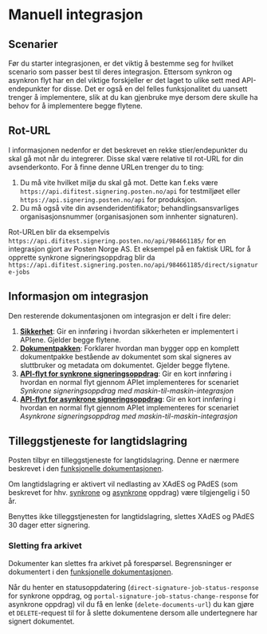 # Manuell integrasjon

## Scenarier

Før du starter integrasjonen, er det viktig å bestemme seg for hvilket scenario som passer best til deres integrasjon. Ettersom synkron og asynkron flyt har en del viktige forskjeller er det laget to ulike sett med API-endepunkter for disse. Det er også en del felles funksjonalitet du uansett trenger å implementere, slik at du kan gjenbruke mye dersom dere skulle ha behov for å implementere begge flytene.

## Rot-URL
I informasjonen nedenfor er det beskrevet en rekke stier/endepunkter du skal gå mot når du integrerer. Disse skal være relative til rot-URL for din avsenderkonto. For å finne denne URLen trenger du to ting:

1.  Du må vite hvilket miljø du skal gå mot. Dette kan f.eks være `https://api.difitest.signering.posten.no/api` for testmiljøet eller `https://api.signering.posten.no/api` for produksjon.
2.  Du må også vite din avsenderidentifikator; behandlingsansvarliges organisasjonsnummer (organisasjonen som innhenter signaturen).

Rot-URLen blir da eksempelvis `https://api.difitest.signering.posten.no/api/984661185/` for en integrasjon gjort av Posten Norge AS. Et eksempel på en faktisk URL for å opprette synkrone signeringsoppdrag blir da `https://api.difitest.signering.posten.no/api/984661185/direct/signature-jobs`

## Informasjon om integrasjon

Den resterende dokumentasjonen om integrasjon er delt i fire deler:

1. **[Sikkerhet](sikkerhet.md)**: Gir en innføring i hvordan sikkerheten er implementert i APIene. Gjelder begge flytene.
1. **[Dokumentpakken](dokumentpakken.md)**: Forklarer hvordan man bygger opp en komplett dokumentpakke bestående av dokumentet som skal signeres av sluttbruker og metadata om dokumentet. Gjelder begge flytene.
1. **[API-flyt for synkrone signeringsoppdrag](synkron.md)**: Gir en kort innføring i hvordan en normal flyt gjennom APIet implementeres for scenariet *Synkrone signeringsoppdrag med maskin-til-maskin-integrasjon*
1. **[API-flyt for asynkrone signeringsoppdrag](asynkron.md)**: Gir en kort innføring i hvordan en normal flyt gjennom APIet implementeres for scenariet *Asynkrone signeringsoppdrag med maskin-til-maskin-integrasjon*

## Tilleggstjeneste for langtidslagring

Posten tilbyr en tilleggstjeneste for langtidslagring. Denne er nærmere beskrevet i den [funksjonelle dokumentasjonen](http://digipost.github.io/signature-api-specification/v1.0/#langtidslagring). 

Om langtidslagring er aktivert vil nedlasting av XAdES og PAdES (som beskrevet for hhv. [synkrone](synkron.md#steg-4-laste-ned-pades-eller-xades) og [asynkrone](asynkron.md#steg-3-laste-ned-pades-eller-xades) oppdrag) være tilgjengelig i 50 år.

Benyttes ikke tilleggstjenesten for langtidslagring, slettes XAdES og PAdES 30 dager etter signering.

### Sletting fra arkivet

Dokumenter kan slettes fra arkivet på forespørsel. Begrensninger er dokumentert i den [funksjonelle dokumentasjonen](http://digipost.github.io/signature-api-specification/v1.0/#sletting-av-dokumenter).

Når du henter en statusoppdatering (`direct-signature-job-status-response` for synkrone oppdrag, og `portal-signature-job-status-change-response` for asynkrone oppdrag) vil du få en lenke (`delete-documents-url`) du kan gjøre et `DELETE`-request til for å slette dokumentene dersom alle undertegnere har signert dokumentet. 